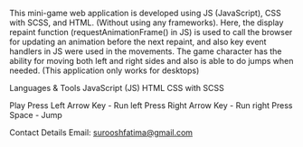 This mini-game web application is developed using JS (JavaScript), CSS with SCSS, and HTML. (Without using any frameworks). Here, the display repaint function (requestAnimationFrame() in JS) is used to call the browser for updating an animation before the next repaint, and also key event handlers in JS were used in the movements. The game character has the ability for moving both left and right sides and also is able to do jumps when needed. (This application only works for desktops)

Languages & Tools
JavaScript (JS)
HTML
CSS with SCSS

Play
Press Left Arrow Key - Run left
Press Right Arrow Key - Run right
Press Space - Jump


Contact Details
Email: surooshfatima@gmail.com
